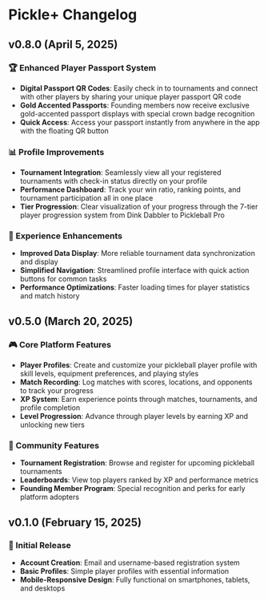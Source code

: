 # Pickle+ Changelog

## v0.8.0 (April 5, 2025)

### 🏆 Enhanced Player Passport System
- **Digital Passport QR Codes**: Easily check in to tournaments and connect with other players by sharing your unique player passport QR code
- **Gold Accented Passports**: Founding members now receive exclusive gold-accented passport displays with special crown badge recognition
- **Quick Access**: Access your passport instantly from anywhere in the app with the floating QR button

### 📊 Profile Improvements
- **Tournament Integration**: Seamlessly view all your registered tournaments with check-in status directly on your profile
- **Performance Dashboard**: Track your win ratio, ranking points, and tournament participation all in one place
- **Tier Progression**: Clear visualization of your progress through the 7-tier player progression system from Dink Dabbler to Pickleball Pro

### 🔄 Experience Enhancements
- **Improved Data Display**: More reliable tournament data synchronization and display
- **Simplified Navigation**: Streamlined profile interface with quick action buttons for common tasks
- **Performance Optimizations**: Faster loading times for player statistics and match history

## v0.5.0 (March 20, 2025)

### 🎮 Core Platform Features
- **Player Profiles**: Create and customize your pickleball player profile with skill levels, equipment preferences, and playing styles
- **Match Recording**: Log matches with scores, locations, and opponents to track your progress
- **XP System**: Earn experience points through matches, tournaments, and profile completion
- **Level Progression**: Advance through player levels by earning XP and unlocking new tiers

### 🏅 Community Features
- **Tournament Registration**: Browse and register for upcoming pickleball tournaments
- **Leaderboards**: View top players ranked by XP and performance metrics
- **Founding Member Program**: Special recognition and perks for early platform adopters

## v0.1.0 (February 15, 2025)

### 🚀 Initial Release
- **Account Creation**: Email and username-based registration system
- **Basic Profiles**: Simple player profiles with essential information
- **Mobile-Responsive Design**: Fully functional on smartphones, tablets, and desktops
